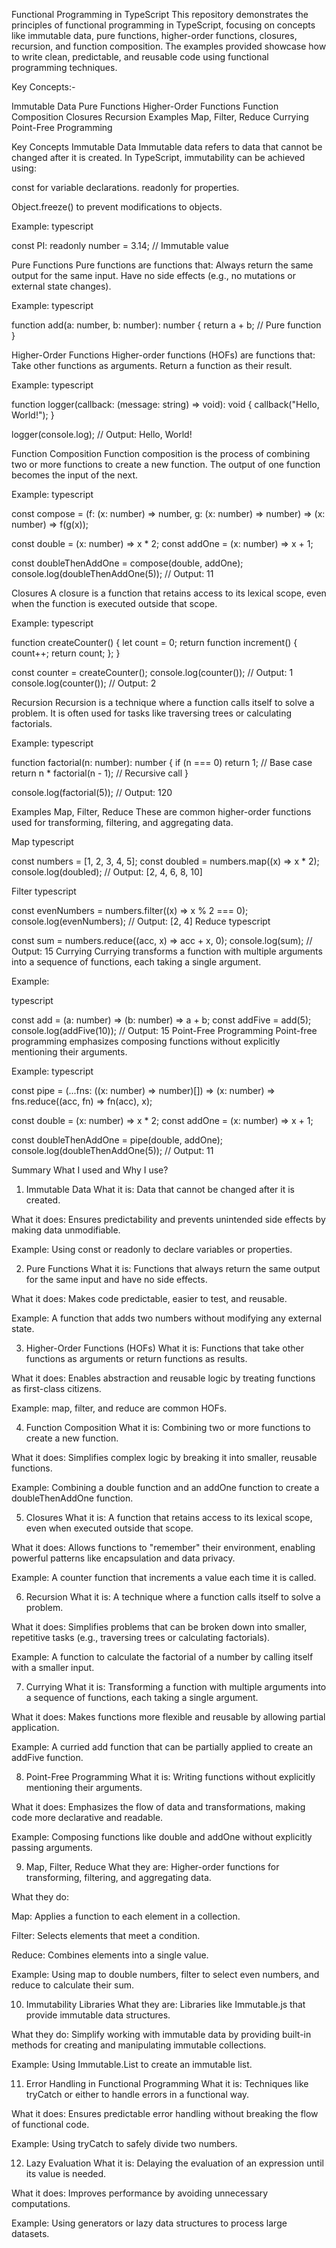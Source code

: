 Functional Programming in TypeScript
This repository demonstrates the principles of functional programming in TypeScript, focusing on concepts like immutable data,
 pure functions, higher-order functions, closures, recursion, and function composition. The examples provided showcase how to
 write clean, predictable, and reusable code using functional programming techniques.

Key Concepts:-

Immutable Data
Pure Functions
Higher-Order Functions
Function Composition
Closures
Recursion
Examples
Map, Filter, Reduce
Currying
Point-Free Programming

Key Concepts
Immutable Data
Immutable data refers to data that cannot be changed after it is created. In TypeScript, immutability can be achieved using:

const for variable declarations.
readonly for properties.

Object.freeze() to prevent modifications to objects.

Example:
typescript
 
const PI: readonly number = 3.14; // Immutable value

Pure Functions
Pure functions are functions that:
Always return the same output for the same input.
Have no side effects (e.g., no mutations or external state changes).

Example:
typescript
 
function add(a: number, b: number): number {
  return a + b; // Pure function
}


Higher-Order Functions
Higher-order functions (HOFs) are functions that:
Take other functions as arguments.
Return a function as their result.

Example:
typescript
 
function logger(callback: (message: string) => void): void {
  callback("Hello, World!");
}

logger(console.log); // Output: Hello, World!

Function Composition
Function composition is the process of combining two or more functions to create a new function. The output of
 one function becomes the input of the next.

Example:
typescript
 
const compose = (f: (x: number) => number, g: (x: number) => number) => (x: number) => f(g(x));

const double = (x: number) => x * 2;
const addOne = (x: number) => x + 1;

const doubleThenAddOne = compose(double, addOne);
console.log(doubleThenAddOne(5)); // Output: 11


Closures
A closure is a function that retains access to its lexical scope, even when the function is executed outside that scope.


Example:
typescript
 
function createCounter() {
  let count = 0;
  return function increment() {
    count++;
    return count;
  };
}

const counter = createCounter();
console.log(counter()); // Output: 1
console.log(counter()); // Output: 2


Recursion
Recursion is a technique where a function calls itself to solve a problem. It is often used for tasks like traversing trees or
calculating factorials.

Example:
typescript
 
function factorial(n: number): number {
  if (n === 0) return 1; // Base case
  return n * factorial(n - 1); // Recursive call
}

console.log(factorial(5)); // Output: 120

Examples
Map, Filter, Reduce
These are common higher-order functions used for transforming, filtering, and aggregating data.

Map
typescript
 
const numbers = [1, 2, 3, 4, 5];
const doubled = numbers.map((x) => x * 2);
console.log(doubled); // Output: [2, 4, 6, 8, 10]


Filter
typescript
 
const evenNumbers = numbers.filter((x) => x % 2 === 0);
console.log(evenNumbers); // Output: [2, 4]
Reduce
typescript
 
const sum = numbers.reduce((acc, x) => acc + x, 0);
console.log(sum); // Output: 15
Currying
Currying transforms a function with multiple arguments into a sequence of functions, each taking a single argument.

Example:

typescript

const add = (a: number) => (b: number) => a + b;
const addFive = add(5);
console.log(addFive(10)); // Output: 15
Point-Free Programming
Point-free programming emphasizes composing functions without explicitly mentioning their arguments.

Example:
typescript
 
const pipe = (...fns: ((x: number) => number)[]) => (x: number) => fns.reduce((acc, fn) => fn(acc), x);

const double = (x: number) => x * 2;
const addOne = (x: number) => x + 1;

const doubleThenAddOne = pipe(double, addOne);
console.log(doubleThenAddOne(5)); // Output: 11

Summary 
What I used and Why I use?

1. Immutable Data
What it is: Data that cannot be changed after it is created.

What it does: Ensures predictability and prevents unintended side effects by making data unmodifiable.

Example: Using const or readonly to declare variables or properties.

2. Pure Functions
What it is: Functions that always return the same output for the same input and have no side effects.

What it does: Makes code predictable, easier to test, and reusable.

Example: A function that adds two numbers without modifying any external state.

3. Higher-Order Functions (HOFs)
What it is: Functions that take other functions as arguments or return functions as results.

What it does: Enables abstraction and reusable logic by treating functions as first-class citizens.

Example: map, filter, and reduce are common HOFs.

4. Function Composition
What it is: Combining two or more functions to create a new function.

What it does: Simplifies complex logic by breaking it into smaller, reusable functions.

Example: Combining a double function and an addOne function to create a doubleThenAddOne function.

5. Closures
What it is: A function that retains access to its lexical scope, even when executed outside that scope.

What it does: Allows functions to "remember" their environment, enabling powerful patterns like encapsulation and data privacy.

Example: A counter function that increments a value each time it is called.

6. Recursion
What it is: A technique where a function calls itself to solve a problem.

What it does: Simplifies problems that can be broken down into smaller, repetitive tasks (e.g., traversing trees or calculating factorials).

Example: A function to calculate the factorial of a number by calling itself with a smaller input.

7. Currying
What it is: Transforming a function with multiple arguments into a sequence of functions, each taking a single argument.

What it does: Makes functions more flexible and reusable by allowing partial application.

Example: A curried add function that can be partially applied to create an addFive function.

8. Point-Free Programming
What it is: Writing functions without explicitly mentioning their arguments.

What it does: Emphasizes the flow of data and transformations, making code more declarative and readable.

Example: Composing functions like double and addOne without explicitly passing arguments.

9. Map, Filter, Reduce
What they are: Higher-order functions for transforming, filtering, and aggregating data.

What they do:

Map: Applies a function to each element in a collection.

Filter: Selects elements that meet a condition.

Reduce: Combines elements into a single value.

Example: Using map to double numbers, filter to select even numbers, and reduce to calculate their sum.

10. Immutability Libraries
What they are: Libraries like Immutable.js that provide immutable data structures.

What they do: Simplify working with immutable data by providing built-in methods for creating and manipulating immutable collections.

Example: Using Immutable.List to create an immutable list.

11. Error Handling in Functional Programming
What it is: Techniques like tryCatch or either to handle errors in a functional way.

What it does: Ensures predictable error handling without breaking the flow of functional code.

Example: Using tryCatch to safely divide two numbers.

12. Lazy Evaluation
What it is: Delaying the evaluation of an expression until its value is needed.

What it does: Improves performance by avoiding unnecessary computations.

Example: Using generators or lazy data structures to process large datasets.
